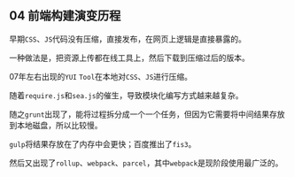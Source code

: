 ## 04 前端构建演变历程


早期`CSS`、`JS`代码没有压缩，直接发布，在网页上逻辑是直接暴露的。

一种做法是，把资源上传都在线工具上，然后下载到压缩过后的版本。

07年左右出现的`YUI` `Tool`在本地对`CSS`、`JS`进行压缩。

随着`require.js`和`sea.js`的催生，导致模块化编写方式越来越复杂。

随之`grunt`出现了，能将过程拆分成一个一个任务，但因为它需要将中间结果存放到本地磁盘，所以比较慢。

`gulp`将结果存放在了内存中会更快；百度推出了`fis3`。

然后又出现了`rollup`、`webpack`、`parcel`，其中`webpack`是现阶段使用最广泛的。